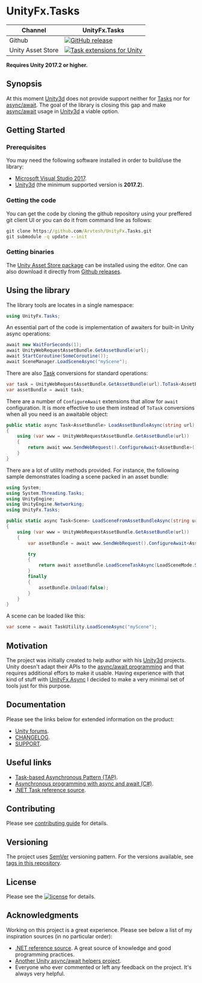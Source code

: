 # UnityFx.Tasks

Channel  | UnityFx.Tasks |
---------|---------------|
Github | [![GitHub release](https://img.shields.io/github/release/Arvtesh/UnityFx.Task.svg?logo=github)](https://github.com/Arvtesh/UnityFx.Task/releases)
Unity Asset Store | [![Task extensions for Unity](https://img.shields.io/badge/tools-v0.2.0-green.svg)](https://assetstore.unity.com/packages/slug/143705)

**Requires Unity 2017.2 or higher.**

## Synopsis

At this moment [Unity3d](https://unity3d.com) does not provide support neither for [Tasks](https://docs.microsoft.com/en-us/dotnet/standard/parallel-programming/task-based-asynchronous-programming) nor for [async/await](https://docs.microsoft.com/en-us/dotnet/csharp/programming-guide/concepts/async/). The goal of the library is closing this gap and make [async/await](https://docs.microsoft.com/en-us/dotnet/csharp/programming-guide/concepts/async/) usage in [Unity3d](https://unity3d.com) a viable option.

## Getting Started
### Prerequisites
You may need the following software installed in order to build/use the library:
- [Microsoft Visual Studio 2017](https://www.visualstudio.com/vs/community/).
- [Unity3d](https://store.unity.com/) (the minimum supported version is **2017.2**).

### Getting the code
You can get the code by cloning the github repository using your preffered git client UI or you can do it from command line as follows:
```cmd
git clone https://github.com/Arvtesh/UnityFx.Tasks.git
git submodule -q update --init
```
### Getting binaries
The [Unity Asset Store package](https://assetstore.unity.com/packages/slug/143705) can be installed using the editor. One can also download it directly from [Github releases](https://github.com/Arvtesh/UnityFx.Tasks/releases).

## Using the library
The library tools are locates in a single namespace:
```csharp
using UnityFx.Tasks;
```
An essential part of the code is implementation of awaiters for built-in Unity async operations:
```csharp
await new WaitForSeconds(1);
await UnityWebRequestAssetBundle.GetAssetBundle(url);
await StartCoroutine(SomeCoroutine());
await SceneManager.LoadSceneAsync("myScene");
```
There are also [Task](https://docs.microsoft.com/en-us/dotnet/api/system.threading.tasks.task) conversions for standard operations:
```csharp
var task = UnityWebRequestAssetBundle.GetAssetBundle(url).ToTask<AssetBundle>();
var assetBundle = await task;
```
There are a number of `ConfigureAwait` extensions that allow for `await` configuration. It is more effective to use them instead of `ToTask` conversions when all you need is an awaitable object:
```csharp
public static async Task<AssetBundle> LoadAssetBundleAsync(string url)
{
	using (var www = UnityWebRequestAssetBundle.GetAssetBundle(url))
	{
		return await www.SendWebRequest().ConfigureAwait<AssetBundle>();
	}
}
```
There are a lot of utility methods provided. For instance, the following sample demonstrates loading a scene packed in an asset bundle:
```csharp
using System;
using System.Threading.Tasks;
using UnityEngine;
using UnityEngine.Networking;
using UnityFx.Tasks;

public static async Task<Scene> LoadSceneFromAssetBundleAsync(string url)
{
	using (var www = UnityWebRequestAssetBundle.GetAssetBundle(url))
	{
		var assetBundle = await www.SendWebRequest().ConfigureAwait<AssetBundle>();

		try
		{
			return await assetBundle.LoadSceneTaskAsync(LoadSceneMode.Single);
		}
		finally
		{
			assetBundle.Unload(false);
		}
	}
}
```
A scene can be loaded like this:
```csharp
var scene = await TaskUtility.LoadSceneAsync("myScene");
```

## Motivation
The project was initially created to help author with his [Unity3d](https://unity3d.com) projects. Unity doesn't adapt their APIs to the [async/await programming](https://docs.microsoft.com/en-us/dotnet/csharp/programming-guide/concepts/async/) and that requires additional effors to make it usable. Having experience with that kind of stuff with [UnityFx.Async](https://github.com/Arvtesh/UnityFx.Async) I decided to make a very minimal set of tools just for this purpose.

## Documentation
Please see the links below for extended information on the product:
- [Unity forums](https://forum.unity.com/threads/tt).
- [CHANGELOG](CHANGELOG.md).
- [SUPPORT](.github/SUPPORT.md).

## Useful links
- [Task-based Asynchronous Pattern (TAP)](https://docs.microsoft.com/en-us/dotnet/standard/asynchronous-programming-patterns/task-based-asynchronous-pattern-tap).
- [Asynchronous programming with async and await (C#)](https://docs.microsoft.com/en-us/dotnet/csharp/programming-guide/concepts/async/).
- [.NET Task reference source](https://referencesource.microsoft.com/#mscorlib/System/threading/Tasks/Task.cs).

## Contributing
Please see [contributing guide](.github/CONTRIBUTING.md) for details.

## Versioning
The project uses [SemVer](https://semver.org/) versioning pattern. For the versions available, see [tags in this repository](https://github.com/Arvtesh/UnityFx.Tasks/tags).

## License
Please see the [![license](https://img.shields.io/github/license/Arvtesh/UnityFx.Tasks.svg)](LICENSE.md) for details.

## Acknowledgments
Working on this project is a great experience. Please see below a list of my inspiration sources (in no particular order):
* [.NET reference source](https://referencesource.microsoft.com/mscorlib/System/threading/Tasks/Task.cs.html). A great source of knowledge and good programming practices.
* [Another Unity async/await helpers project](https://github.com/modesttree/Unity3dAsyncAwaitUtil).
* Everyone who ever commented or left any feedback on the project. It's always very helpful.

